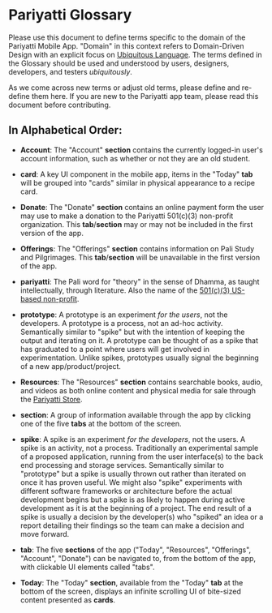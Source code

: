 # Pariyatti Glossary

Please use this document to define terms specific to the domain of the Pariyatti Mobile App. "Domain" in this context refers to Domain-Driven Design with an explicit focus on [Ubiquitous Language](https://martinfowler.com/bliki/UbiquitousLanguage.html). The terms defined in the Glossary should be used and understood by users, designers, developers, and testers _ubiquitously_.

As we come across new terms or adjust old terms, please define and re-define them here. If you are new to the Pariyatti app team, please read this document before contributing.


## In Alphabetical Order:

- **Account**: The "Account" **section** contains the currently logged-in user's account information, such as whether or not they are an old student.

- **card**: A key UI component in the mobile app, items in the "Today" **tab** will be grouped into "cards" similar in physical appearance to a recipe card.

- **Donate**: The "Donate" **section** contains an online payment form the user may use to make a donation to the Pariyatti 501(c)(3) non-profit organization. This **tab**/**section** may or may not be included in the first version of the app.

- **Offerings**: The "Offerings" **section** contains information on Pali Study and Pilgrimages. This **tab**/**section** will be unavailable in the first version of the app.

- **pariyatti**: The Pali word for "theory" in the sense of Dhamma, as taught intellectually, through literature. Also the name of the [501(c)(3) US-based non-profit](https://en.wikipedia.org/wiki/Pariyatti).

- **prototype**: A prototype is an experiment _for the users_, not the developers. A prototype is a process, not an ad-hoc activity. Semantically similar to "spike" but with the intention of keeping the output and iterating on it. A prototype can be thought of as a spike that has graduated to a point where users will get involved in experimentation. Unlike spikes, prototypes usually signal the beginning of a new app/product/project.

- **Resources**: The "Resources" **section** contains searchable books, audio, and videos as both online content and physical media for sale through the [Pariyatti Store](https://store.pariyatti.org/).

- **section**: A group of information available through the app by clicking one of the five **tabs** at the bottom of the screen.

- **spike**: A spike is an experiment _for the developers_, not the users. A spike is an activity, not a process. Traditionally an experimental sample of a proposed application, running from the user interface(s) to the back end processing and storage services. Semantically similar to "prototype" but a spike is usually thrown out rather than iterated on once it has proven useful. We might also "spike" experiments with different software frameworks or architecture before the actual development begins but a spike is as likely to happen during active development as it is at the beginning of a project. The end result of a spike is usually a decision by the developer(s) who "spiked" an idea or a report detailing their findings so the team can make a decision and move forward.

- **tab**: The five **sections** of the app ("Today", "Resources", "Offerings", "Account", "Donate") can be navigated to, from the bottom of the app, with clickable UI elements called "tabs".

- **Today**: The "Today" **section**, available from the "Today" **tab** at the bottom of the screen, displays an infinite scrolling UI of bite-sized content presented as **cards**.
